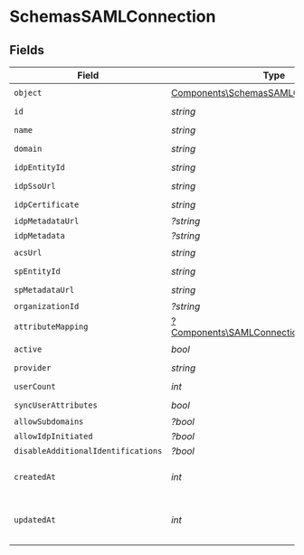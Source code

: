 # SchemasSAMLConnection


## Fields

| Field                                                                                                   | Type                                                                                                    | Required                                                                                                | Description                                                                                             |
| ------------------------------------------------------------------------------------------------------- | ------------------------------------------------------------------------------------------------------- | ------------------------------------------------------------------------------------------------------- | ------------------------------------------------------------------------------------------------------- |
| `object`                                                                                                | [Components\SchemasSAMLConnectionObject](../../Models/Components/SchemasSAMLConnectionObject.md)        | :heavy_check_mark:                                                                                      | N/A                                                                                                     |
| `id`                                                                                                    | *string*                                                                                                | :heavy_check_mark:                                                                                      | N/A                                                                                                     |
| `name`                                                                                                  | *string*                                                                                                | :heavy_check_mark:                                                                                      | N/A                                                                                                     |
| `domain`                                                                                                | *string*                                                                                                | :heavy_check_mark:                                                                                      | N/A                                                                                                     |
| `idpEntityId`                                                                                           | *string*                                                                                                | :heavy_check_mark:                                                                                      | N/A                                                                                                     |
| `idpSsoUrl`                                                                                             | *string*                                                                                                | :heavy_check_mark:                                                                                      | N/A                                                                                                     |
| `idpCertificate`                                                                                        | *string*                                                                                                | :heavy_check_mark:                                                                                      | N/A                                                                                                     |
| `idpMetadataUrl`                                                                                        | *?string*                                                                                               | :heavy_minus_sign:                                                                                      | N/A                                                                                                     |
| `idpMetadata`                                                                                           | *?string*                                                                                               | :heavy_minus_sign:                                                                                      | N/A                                                                                                     |
| `acsUrl`                                                                                                | *string*                                                                                                | :heavy_check_mark:                                                                                      | N/A                                                                                                     |
| `spEntityId`                                                                                            | *string*                                                                                                | :heavy_check_mark:                                                                                      | N/A                                                                                                     |
| `spMetadataUrl`                                                                                         | *string*                                                                                                | :heavy_check_mark:                                                                                      | N/A                                                                                                     |
| `organizationId`                                                                                        | *?string*                                                                                               | :heavy_minus_sign:                                                                                      | N/A                                                                                                     |
| `attributeMapping`                                                                                      | [?Components\SAMLConnectionAttributeMapping](../../Models/Components/SAMLConnectionAttributeMapping.md) | :heavy_minus_sign:                                                                                      | N/A                                                                                                     |
| `active`                                                                                                | *bool*                                                                                                  | :heavy_check_mark:                                                                                      | N/A                                                                                                     |
| `provider`                                                                                              | *string*                                                                                                | :heavy_check_mark:                                                                                      | N/A                                                                                                     |
| `userCount`                                                                                             | *int*                                                                                                   | :heavy_check_mark:                                                                                      | N/A                                                                                                     |
| `syncUserAttributes`                                                                                    | *bool*                                                                                                  | :heavy_check_mark:                                                                                      | N/A                                                                                                     |
| `allowSubdomains`                                                                                       | *?bool*                                                                                                 | :heavy_minus_sign:                                                                                      | N/A                                                                                                     |
| `allowIdpInitiated`                                                                                     | *?bool*                                                                                                 | :heavy_minus_sign:                                                                                      | N/A                                                                                                     |
| `disableAdditionalIdentifications`                                                                      | *?bool*                                                                                                 | :heavy_minus_sign:                                                                                      | N/A                                                                                                     |
| `createdAt`                                                                                             | *int*                                                                                                   | :heavy_check_mark:                                                                                      | Unix timestamp of creation.<br/>                                                                        |
| `updatedAt`                                                                                             | *int*                                                                                                   | :heavy_check_mark:                                                                                      | Unix timestamp of last update.<br/>                                                                     |